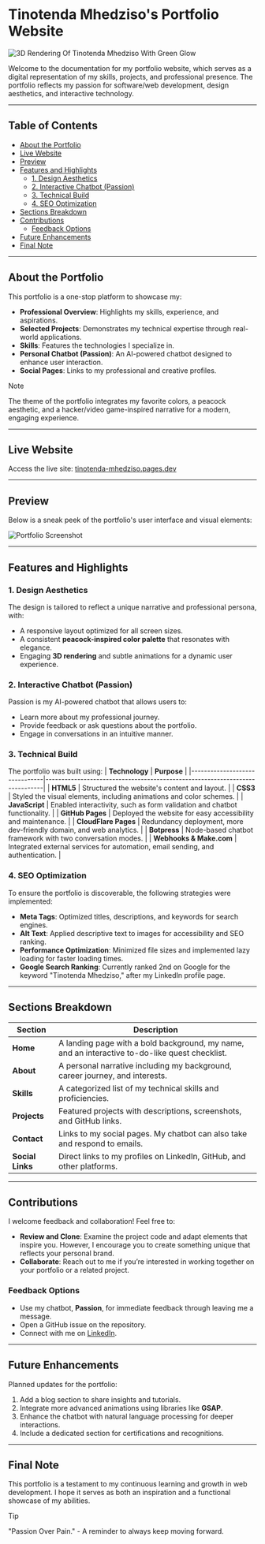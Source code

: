 # Tinotenda Mhedziso's Portfolio Website
![3D Rendering Of _Tinotenda Mhedziso_ With Green Glow](https://github.com/user-attachments/assets/6ecc6e3d-0daa-4f62-bd73-598f77ea6ae0)

Welcome to the documentation for my portfolio website, which serves as a digital representation of my skills, projects, and professional presence. The portfolio reflects my passion for software/web development, design aesthetics, and interactive technology.

---

## Table of Contents
- [About the Portfolio](#about-the-portfolio)
- [Live Website](#live-website)
- [Preview](#preview)
- [Features and Highlights](#features-and-highlights)
  - [1. Design Aesthetics](#1-design-aesthetics)
  - [2. Interactive Chatbot (Passion)](#2-interactive-chatbot-passion)
  - [3. Technical Build](#3-technical-build)
  - [4. SEO Optimization](#4-seo-optimization)
- [Sections Breakdown](#sections-breakdown)
- [Contributions](#contributions)
  - [Feedback Options](#feedback-options)
- [Future Enhancements](#future-enhancements)
- [Final Note](#final-note)

---

## About the Portfolio
This portfolio is a one-stop platform to showcase my:
- **Professional Overview**: Highlights my skills, experience, and aspirations.
- **Selected Projects**: Demonstrates my technical expertise through real-world applications.
- **Skills**: Features the technologies I specialize in.
- **Personal Chatbot (Passion)**: An AI-powered chatbot designed to enhance user interaction.
- **Social Pages**: Links to my professional and creative profiles.

> [!NOTE]
> The theme of the portfolio integrates my favorite colors, a peacock aesthetic, and a hacker/video game-inspired narrative for a modern, engaging experience.

---

## Live Website
Access the live site: [tinotenda-mhedziso.pages.dev](https://tinotenda-mhedziso.pages.dev)

---

## Preview 
Below is a sneak peek of the portfolio's user interface and visual elements:

![Portfolio Screenshot](https://github.com/user-attachments/assets/0db51d8a-5676-4967-a256-daeb57e7c042)

---

## Features and Highlights

### 1. **Design Aesthetics**
The design is tailored to reflect a unique narrative and professional persona, with:
- A responsive layout optimized for all screen sizes.
- A consistent **peacock-inspired color palette** that resonates with elegance.
- Engaging **3D rendering** and subtle animations for a dynamic user experience.

### 2. **Interactive Chatbot (Passion)**
Passion is my AI-powered chatbot that allows users to:
- Learn more about my professional journey.
- Provide feedback or ask questions about the portfolio.
- Engage in conversations in an intuitive manner.

### 3. **Technical Build**
The portfolio was built using:
| **Technology**               | **Purpose**                                                                 |
|-------------------------------|-----------------------------------------------------------------------------|
| **HTML5**                     | Structured the website's content and layout.                               |
| **CSS3**                      | Styled the visual elements, including animations and color schemes.         |
| **JavaScript**                | Enabled interactivity, such as form validation and chatbot functionality.   |
| **GitHub Pages**              | Deployed the website for easy accessibility and maintenance.               |
| **CloudFlare Pages**          | Redundancy deployment, more dev-friendly domain, and web analytics.         |
| **Botpress**                  | Node-based chatbot framework with two conversation modes.                  |
| **Webhooks & Make.com**       | Integrated external services for automation, email sending, and authentication. |

### 4. **SEO Optimization**
To ensure the portfolio is discoverable, the following strategies were implemented:
- **Meta Tags**: Optimized titles, descriptions, and keywords for search engines.
- **Alt Text**: Applied descriptive text to images for accessibility and SEO ranking.
- **Performance Optimization**: Minimized file sizes and implemented lazy loading for faster loading times.
- **Google Search Ranking**: Currently ranked 2nd on Google for the keyword "Tinotenda Mhedziso," after my LinkedIn profile page.

---

## Sections Breakdown

| **Section**        | **Description**                                                                                                   |
|---------------------|-------------------------------------------------------------------------------------------------------------------|
| **Home**           | A landing page with a bold background, my name, and an interactive to-do-like quest checklist.                    |
| **About**          | A personal narrative including my background, career journey, and interests.                                      |
| **Skills**         | A categorized list of my technical skills and proficiencies.                                                     |
| **Projects**       | Featured projects with descriptions, screenshots, and GitHub links.                                              |
| **Contact**        | Links to my social pages. My chatbot can also take and respond to emails.                                         |
| **Social Links**   | Direct links to my profiles on LinkedIn, GitHub, and other platforms.                                             |

---

## Contributions
I welcome feedback and collaboration! Feel free to:
- **Review and Clone**: Examine the project code and adapt elements that inspire you. However, I encourage you to create something unique that reflects your personal brand.
- **Collaborate**: Reach out to me if you’re interested in working together on your portfolio or a related project.

### Feedback Options
- Use my chatbot, **Passion**, for immediate feedback through leaving me a message.
- Open a GitHub issue on the repository.
- Connect with me on [LinkedIn](https://www.linkedin.com/in/tinotenda-mhedziso/).

---

## Future Enhancements
Planned updates for the portfolio:
1. Add a blog section to share insights and tutorials.
2. Integrate more advanced animations using libraries like **GSAP**.
3. Enhance the chatbot with natural language processing for deeper interactions.
4. Include a dedicated section for certifications and recognitions.

---

## Final Note
This portfolio is a testament to my continuous learning and growth in web development. I hope it serves as both an inspiration and a functional showcase of my abilities.

> [!TIP]
> "Passion Over Pain." - A reminder to always keep moving forward.
